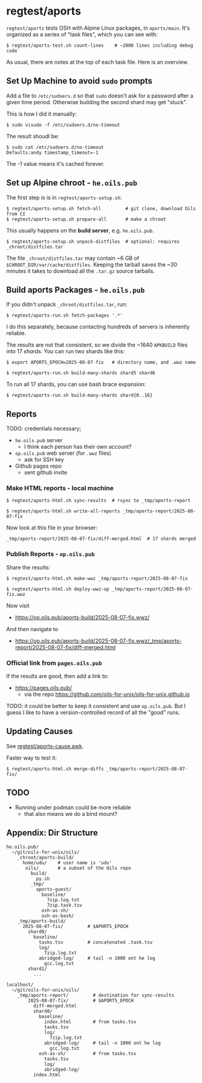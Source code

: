 regtest/aports
==============

`regtest/aports` tests OSH with Alpine Linux packages, in `aports/main`.  It's
organized as a series of "task files", which you can see with:

    $ regtest/aports-test.sh count-lines    # ~2000 lines including debug code

As usual, there are notes at the top of each task file.  Here is an overview.

## Set Up Machine to avoid `sudo` prompts

Add a file to `/etc/sudoers.d` so that `sudo` doesn't ask for a password after
a given time period.  Otherwise building the second shard may get "stuck".

This is how I did it manually:

    $ sudo visudo -f /etc/sudoers.d/no-timeout

The result shoudl be:

    $ sudo cat /etc/sudoers.d/no-timeout
    Defaults:andy timestamp_timeout=-1

The -1 value means it's cached forever.

## Set up Alpine chroot - `he.oils.pub`

The first step is is in `regtest/aports-setup.sh`:

    $ regtest/aports-setup.sh fetch-all         # git clone, download Oils from CI
    $ regtest/aports-setup.sh prepare-all       # make a chroot

This usually happens on the **build server**, e.g. `he.oils.pub`.

    $ regtest/aports-setup.sh unpack-distfiles  # optional: requires _chroot/distfiles.tar

The file `_chroot/distfiles.tar` may contain ~6 GB of
`$CHROOT_DIR/var/cache/distfiles`.  Keeping the tarball saves the ~30 minutes
it takes to download all the `.tar.gz` source tarballs.

## Build aports Packages - `he.oils.pub`

If you didn't unpack `_chroot/distfiles.tar`, run:

    $ regtest/aports-run.sh fetch-packages '.*'

I do this separately, because contacting hundreds of servers is inherently reliable.

The results are not that consistent, so we divide the ~1640 `APKBUILD` files
into 17 *shards*.  You can run two shards like this:

    $ export APORTS_EPOCH=2025-08-07-fix   # directory name, and .wwz name

    $ regtest/aports-run.sh build-many-shards shard5 shard6

To run all 17 shards, you can use bash brace expansion:

    $ regtest/aports-run.sh build-many-shards shard{0..16}

## Reports

TODO: credentials necessary;

- `he.oils.pub` server
  - I think each person has their own account?
- `op.oils.pub` web server (for `.wwz` files)
  - ask for SSH key
- Github pages repo
  - sent github invite

### Make HTML reports - local machine

    $ regtest/aports-html.sh sync-results  # rsync to _tmp/aports-report

    $ regtest/aports-html.sh write-all-reports _tmp/aports-report/2025-08-07-fix

Now look at this file in your browser:

    _tmp/aports-report/2025-08-07-fix/diff-merged.html  # 17 shards merged

### Publish Reports - `op.oils.pub`

Share the results:

    $ regtest/aports-html.sh make-wwz _tmp/aports-report/2025-08-07-fix

    $ regtest/aports-html.sh deploy-wwz-op _tmp/aports-report/2025-08-07-fix.wwz

Now visit

- <https://op.oils.pub/aports-build/2025-08-07-fix.wwz/>

And then navigate to

- <https://op.oils.pub/aports-build/2025-08-07-fix.wwz/_tmp/aports-report/2025-08-07-fix/diff-merged.html>

### Official link from `pages.oils.pub`

If the results are good, then add a link to:

- <https://pages.oils.pub/>
  - via the repo <https://github.com/oils-for-unix/oils-for-unix.github.io>

TODO: it could be better to keep it consistent and use `op.oils.pub`.  But I
guess I like to have a version-controlled record of all the "good" runs.

## Updating Causes

See [regtest/aports-cause.awk](regtest/aports-cause.awk).

Faster way to test it:

    $ regtest/aports-html.sh merge-diffs _tmp/aports-report/2025-08-07-fix/

## TODO

- Running under podman could be more reliable
  - that also means we do a bind mount?

## Appendix: Dir Structure

```
he.oils.pub/
  ~/git/oils-for-unix/oils/
    _chroot/aports-build/
      home/udu/    # user name is 'udu'
       oils/       # a subset of the Oils repo
         build/
           py.sh
         _tmp/
           aports-guest/
             baseline/
               7zip.log.txt
               7zip.task.tsv
             osh-as-sh/
             osh-as-bash/
    _tmp/aports-build/ 
      2025-08-07-fix/         # $APORTS_EPOCH
        shard0/
          baseline/
            tasks.tsv         # concatenated .task.tsv
            log/     
              7zip.log.txt
            abridged-log/     # tail -n 1000 ont he log
              gcc.log.txt
        shard1/
          ...

localhost/
  ~/git/oils-for-unix/oils/
    _tmp/aports-report/         # destination for sync-results
        2025-08-07-fix/         # $APORTS_EPOCH
          diff-merged.html
          shard0/
            baseline/
              index.html        # from tasks.tsv
              tasks.tsv 
              log/     
                7zip.log.txt
              abridged-log/     # tail -n 1000 ont he log
                gcc.log.txt
            osh-as-sh/          # from tasks.tsv
              tasks.tsv
              log/
              abridged-log/
          index.html
```
